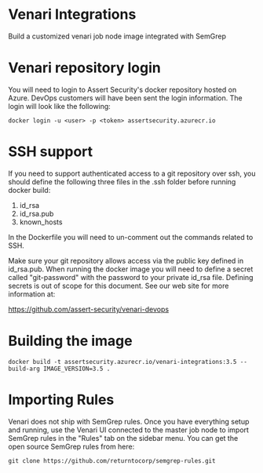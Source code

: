 # Venari Integrations
Build a customized venari job node image integrated with SemGrep

# Venari repository login

You will need to login to Assert Security's docker repository hosted on Azure. DevOps customers will have been sent the login information.  The login will look like the following:

````
docker login -u <user> -p <token> assertsecurity.azurecr.io
````

# SSH support
If you need to support authenticated access to a git repository over ssh, you should define the following three files in the .ssh folder before running docker build:

1) id_rsa
2) id_rsa.pub
3) known_hosts

In the Dockerfile you will need to un-comment out the commands related to SSH.

Make sure your git repository allows access via the public key defined in id_rsa.pub.  When running the docker image you will need to define a secret called "git-password" with the password to your private id_rsa file.  Defining secrets is out of scope for this document.  See our web site for more information at:

https://github.com/assert-security/venari-devops

# Building the image

````
docker build -t assertsecurity.azurecr.io/venari-integrations:3.5 --build-arg IMAGE_VERSION=3.5 .
````

# Importing Rules

Venari does not ship with SemGrep rules.  Once you have everything setup and running, use the Venari UI connected to the master job node to import SemGrep rules in the "Rules" tab on the sidebar menu.  You can get the open source SemGrep rules from here:

````
git clone https://github.com/returntocorp/semgrep-rules.git
````